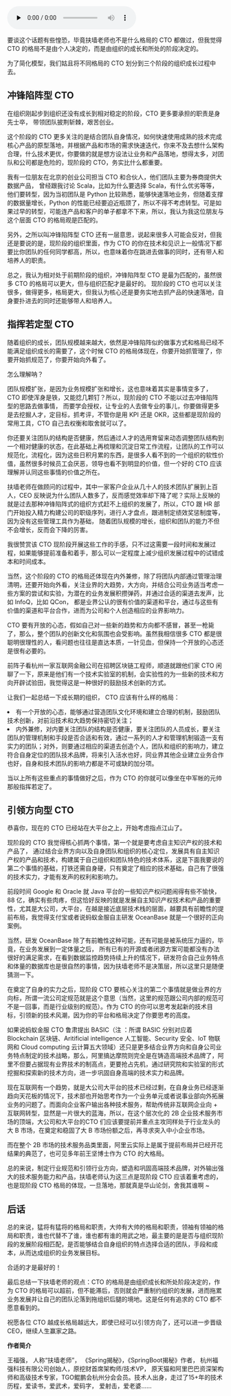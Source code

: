 <audio id="audio" title="第5讲 | CTO的三重境界" controls="" preload="none"><source id="mp3" src="https://static001.geekbang.org/resource/audio/04/23/0460a3896d760a8537bc91711c22fb23.mp3"></audio>

要谈这个话题有些惶恐，毕竟扶墙老师也不是什么格局的 CTO 都做过，但我觉得 CTO 的格局不是由个人决定的，而是由组织的成长和所处的阶段决定的。

为了简化模型，我们姑且将不同格局的 CTO 划分到三个阶段的组织成长过程中去。

## 冲锋陷阵型 CTO

在组织刚起步到组织还没有成长到相对稳定的阶段，CTO 更多要承担的职责是身先士卒， 带领团队披荆斩棘，艰苦创业。

这个阶段的 CTO 更多关注的是结合团队自身情况，如何快速使用成熟的技术完成核心产品的原型落地，并根据产品和市场的需求快速迭代，你来不及去想什么架构合理，什么技术更优，你要做的就是想方设法让业务和产品落地，想得太多，对团队和公司都是危险的，现阶段的 CTO，务实比什么都重要。

我有一位朋友在北京的创业公司担当 CTO 和合伙人，他们团队主要为券商提供大数据产品， 曾经跟我讨论 Scala，比如为什么要选择 Scala，有什么优劣等等，他们要转型，因为当初团队是 Python 比较熟悉，能够快速落地业务，但随着支撑的数据量增长，Python 的性能已经要迫近瓶颈了，所以不得不考虑转型。可是如果过早的转型，可能连产品和客户的单子都拿不下来，所以，我认为我这位朋友与这个层面 CTO 的格局观是匹配的。

另外，之所以叫冲锋陷阵型 CTO 还有一层意思，说起来很多人可能会反对，但我还是要说的是，现阶段的组织里面，作为 CTO 的你在技术和见识上一般情况下都要比你团队的任何同学都高，所以，也意味着你在跳进去做事的同时，还有带人和培养人的职责。

总之，我认为相对处于前期阶段的组织，冲锋陷阵型 CTO 是最为匹配的，虽然很多 CTO 的格局可以更大，但与组织匹配才是最好的。 现阶段的 CTO 也可以关注很多，做得更多，格局更大，但我认为核心还是要务实地去抓产品的快速落地，自身要扑进去的同时还能够带人和培养人。

## 指挥若定型 CTO

随着组织的成长，团队规模越来越大，依然是冲锋陷阵似的做事方式和格局已经不能满足组织成长的需要了，这个时候 CTO 的格局体现在，你要开始抓管理了，你要开始抓规范了，你要开始向外看了。

怎么理解呐？

团队规模扩张，是因为业务规模扩张和增长，这也意味着其实是事情变多了，CTO 即使浑身是铁，又能捻几颗钉？所以，现阶段的 CTO 不能以过去冲锋陷阵型的思路去做事情， 而要学会授权，让专业的人去做专业的事儿，你要做得更多是去挖掘人才，定目标，抓考评，不管你是用 KPI 还是 OKR，这些都是现阶段的常用工具，CTO 自己去权衡和取舍就可以了。

你还要关注团队的结构是否健康，然后通过人才的选用育留来动态调整团队结构到一个相对健康的状态，在此基础上再梳理和沉淀日常工作流程，让团队的工作可以规范化，流程化，因为这些日积月累的东西，是很多人看不到的一个组织的软性价值，虽然很多时候员工会厌恶，领导也看不到明显的价值，但一个好的 CTO 应该理解并认同这些事情的价值之所在。

扶墙老师在做顾问的过程中，其中一家客户企业从几十人的技术团队扩展到上百人，CEO 反映说为什么团队人数多了，反而感觉效率却下降了呢？实际上反映的就是过去那种冲锋陷阵式的组织方式赶不上组织的发展了，所以，CTO 跟 HR 部门开始投入精力构建公司的职级序列，进行人才盘点，跟进制定绩效奖惩制度等，因为没有这些管理工具作为基础， 随着团队规模的增长，组织和团队的能力不但不会增长，反而会下降的厉害。

我很赞赏该 CTO 现阶段开展这些工作的手感，只不过这需要一段时间和发展过程，如果能够提前准备和着手，那么可以一定程度上减少组织发展过程中的试错成本和时间成本。

当然，这个阶段的 CTO 的格局还体现在内外兼修，除了将团队内部通过管理治理清明，还要开始向外看，关注业界的大趋势，大方向，并结合公司业务适当考虑一些方案的尝试和实验，为潜在的业务发展积攒弹药，并通过合适的渠道去发声，比如 InfoQ，比如 QCon， 都是业界公认的很有价值的渠道和平台，通过与这些有价值的渠道和平台合作，进而为公司和个人创造相应的业界影响力。

CTO 要有开放的心态，假如自己对一些新的趋势和方向都不感冒，甚至一枪毙了，那么，整个团队的创新文化和氛围也会受影响。虽然我相信很多 CTO 都是很聪明很理性的人，看问题也往往是直达本质，一针见血，但保持一个开放的心态还是很有必要的。

前阵子看杭州一家互联网金融公司在招聘区块链工程师，顺道就跟他们家 CTO 闲聊了一下，原来是他们有一个技术实验室的机制，会实验性的为一些新的技术和方向开辟试验田，我觉得这是一种很好的鼓励技术创新的方式。

让我们一起总结一下成长期的组织， CTO 应该有什么样的格局：

<li>
有一个开放的心态，能够通过营造团队文化环境和建立合理的机制，鼓励团队技术创新，对前沿技术和大趋势保持密切关注；
</li>
<li>
内外兼修，对内要关注团队的结构是否健康，要关注团队的人员成长，要关注团队的管理机制和手段是否合适和有效，通过一系列的人才和管理机制锻造一支有实力的团队；对外，则要通过相应的渠道去创造个人，团队和组织的影响力，建立符合自身定位的团队技术品牌，将来引入活水也好，同业界其他企业建立业务合作也好，自身和技术团队的影响力都是不可或缺的加分项。
</li>

当以上所有这些重点的事情做好之后，作为 CTO 的你就可以像坐在中军帐的元帅那般指挥若定了。

## 引领方向型 CTO

恭喜你，现在的 CTO 已经站在大平台之上，开始考虑指点江山了。

现阶段的 CTO 我觉得核心抓两个事情，第一个就是要考虑自主知识产权的技术和产品了， 通过结合业界方向以及自身团队和组织的核心定位，发展具有自主知识产权的产品和技术，构建属于自己组织和团队特色的技术体系，这是下面我要说的第二个事情的基础，打铁还需自身硬，只有奠定了相应的技术基础，自己有了很强的技术实力，才能有发声的权利和影响力。

前段时间 Google 和 Oracle 就 Java 平台的一些知识产权问题闹得有些不愉快，88 亿，确实有些肉疼，但这恰好反映的就是发展自主知识产权技术和产品的重要性，尤其是大公司，大平台，在越是接近底层技术栈的层面，越要具有前瞻性的提前布局，我觉得支付宝或者说蚂蚁金服自主研发 OceanBase 就是一个很好的正向案例。

当然，研发 OceanBase 除了有前瞻性这种可能，还有可能是被系统压力逼的，毕竟，在业务发展到一定体量之后， 所有已有的开源或者闭源方案可能都没有办法很好的满足需求，在看到数据监控趋势持续上升的情况下，研发符合自己业务特点和体量的数据库也是很自然的事情，因为扶墙老师不是决策层，所以这里只是随便猜测一下。

在奠定了自身的实力之后，现阶段 CTO 要核心关注的第二个事情就是做业界的方向标，所谓一流公司定规范就是这个意思（当然，这里的规范跟公司内部的规范可不是一回事，而是行业级别的规范）。作为 CTO 的你可以思考发起新的技术目标，引领新的技术风潮，因为你的平台和格局决定了你要思考的高度。

如果说蚂蚁金服 CTO 鲁肃提出 BASIC（注 ：所谓 BASIC 分别对应着 Blockchain 区块链、Aritificial intelligence 人工智能、Security 安全、IoT 物联网和 Cloud computing 云计算五大领域）还只是更多结合业界方向和自身公司业务特点制定的技术战略，那么，阿里搞达摩院则完全是在铸造高端技术品牌了，阿里不但要占据现有业界技术的制高点，更要抢占先机，通过研究院和实验室的形式挖掘和探索新的技术方向，进一步巩固自身高端的技术实力和品牌。

现在互联网有一个趋势，就是大公司大平台的技术已经过剩，在自身业务已经逐渐趋向天花板的情况下，技术部也开始思考作为一个业务单元或者说事业部向外拓展业务的问题了。而面向企业客户输出各种技术服务，帮助传统非互联网企业向 + 互联网转型，显然是一片很大的蓝海，所以，在这个层次化的 2B 企业技术服务市场的顶端，大公司和大平台的CTO 们应该要提前并重点主攻同样处于行业龙头的大 B 市场，在奠定和稳固了大 B 市场份额之后，再寻求突入中小企业市场。

而在整个 2B 市场的技术服务品类里面，阿里云实际上是属于提前布局并已经开花结果的典范了，也可见多年前王坚博士作为 CTO 的大格局。

总的来说，制定行业规范和引领行业方向，塑造和巩固高端技术品牌，对外输出强大的技术服务能力和产品，扶墙老师认为这三点是现阶段 CTO 应该着重考虑的，也是现阶段 CTO 格局的体现，一旦落地，那就真是华山论剑，舍我其谁啊 ~

## 后话

总的来说，猛将有猛将的格局和职责，大帅有大帅的格局和职责，领袖有领袖的格局和职责，谁也代替不了谁，谁也都有谁的用武之地，最主要的是是否与组织现阶段的发展阶段相匹配，是否能够结合自身组织的特点选择合适的团队，手段和成本，从而达成组织的业务发展目标。

合适的才是最好的！

最后总结一下扶墙老师的观点：CTO 的格局是由组织成长和所处阶段决定的，作为 CTO 的格局可以超前，但不能滞后，否则就会严重制约组织的发展，进而拖累业务发展并让自己的团队沦落到拖组织后腿的境地。这是任何有追求的 CTO 都不愿意看到的。

祝愿各位 CTO 越成长格局越远大，即使已经可以引领方向了，还可以进一步晋级CEO，继续人生赢家之路。

****作者简介****

王福强， 人称“扶墙老师”， 《Spring揭秘》，《SpringBoot揭秘》作者， 杭州福强科技有限公司创始人，原挖财首席架构师/技术VP， 原天猫和阿里巴巴资深架构师和高级技术专家，TGO鲲鹏会杭州分会会员。技术人出身，走过了15+年的技术历程，爱读书，爱武术，爱码字， 爱射击，爱老婆……



